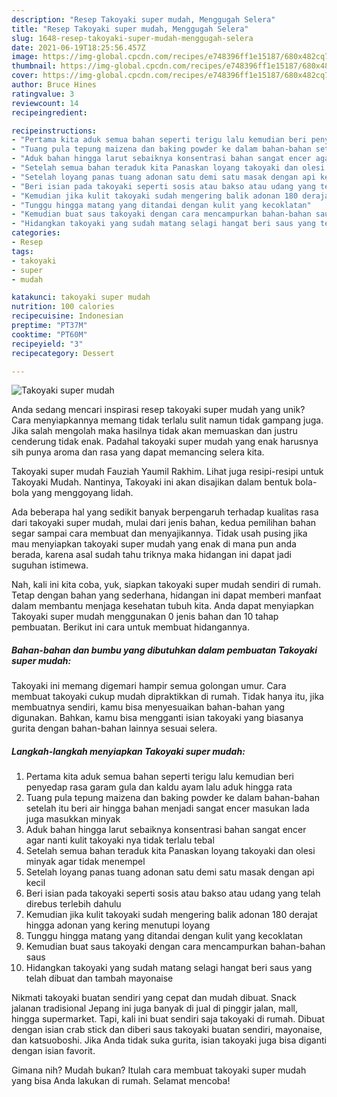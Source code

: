 ```yaml
---
description: "Resep Takoyaki super mudah, Menggugah Selera"
title: "Resep Takoyaki super mudah, Menggugah Selera"
slug: 1648-resep-takoyaki-super-mudah-menggugah-selera
date: 2021-06-19T18:25:56.457Z
image: https://img-global.cpcdn.com/recipes/e748396ff1e15187/680x482cq70/takoyaki-super-mudah-foto-resep-utama.jpg
thumbnail: https://img-global.cpcdn.com/recipes/e748396ff1e15187/680x482cq70/takoyaki-super-mudah-foto-resep-utama.jpg
cover: https://img-global.cpcdn.com/recipes/e748396ff1e15187/680x482cq70/takoyaki-super-mudah-foto-resep-utama.jpg
author: Bruce Hines
ratingvalue: 3
reviewcount: 14
recipeingredient:

recipeinstructions:
- "Pertama kita aduk semua bahan seperti terigu lalu kemudian beri penyedap rasa garam gula dan kaldu ayam lalu aduk hingga rata"
- "Tuang pula tepung maizena dan baking powder ke dalam bahan-bahan setelah itu beri air hingga bahan menjadi sangat encer masukan lada juga masukkan minyak"
- "Aduk bahan hingga larut sebaiknya konsentrasi bahan sangat encer agar nanti kulit takoyaki nya tidak terlalu tebal"
- "Setelah semua bahan teraduk kita Panaskan loyang takoyaki dan olesi minyak agar tidak menempel"
- "Setelah loyang panas tuang adonan satu demi satu masak dengan api kecil"
- "Beri isian pada takoyaki seperti sosis atau bakso atau udang yang telah direbus terlebih dahulu"
- "Kemudian jika kulit takoyaki sudah mengering balik adonan 180 derajat hingga adonan yang kering menutupi loyang"
- "Tunggu hingga matang yang ditandai dengan kulit yang kecoklatan"
- "Kemudian buat saus takoyaki dengan cara mencampurkan bahan-bahan saus"
- "Hidangkan takoyaki yang sudah matang selagi hangat beri saus yang telah dibuat dan tambah mayonaise"
categories:
- Resep
tags:
- takoyaki
- super
- mudah

katakunci: takoyaki super mudah 
nutrition: 100 calories
recipecuisine: Indonesian
preptime: "PT37M"
cooktime: "PT60M"
recipeyield: "3"
recipecategory: Dessert

---
```



![Takoyaki super mudah](https://img-global.cpcdn.com/recipes/e748396ff1e15187/680x482cq70/takoyaki-super-mudah-foto-resep-utama.jpg)

Anda sedang mencari inspirasi resep takoyaki super mudah yang unik? Cara menyiapkannya memang tidak terlalu sulit namun tidak gampang juga. Jika salah mengolah maka hasilnya tidak akan memuaskan dan justru cenderung tidak enak. Padahal takoyaki super mudah yang enak harusnya sih punya aroma dan rasa yang dapat memancing selera kita.

Takoyaki super mudah Fauziah Yaumil Rakhim. Lihat juga resipi-resipi untuk Takoyaki Mudah. Nantinya, Takoyaki ini akan disajikan dalam bentuk bola-bola yang menggoyang lidah.

Ada beberapa hal yang sedikit banyak berpengaruh terhadap kualitas rasa dari takoyaki super mudah, mulai dari jenis bahan, kedua pemilihan bahan segar sampai cara membuat dan menyajikannya. Tidak usah pusing jika mau menyiapkan takoyaki super mudah yang enak di mana pun anda berada, karena asal sudah tahu triknya maka hidangan ini dapat jadi suguhan istimewa.


Nah, kali ini kita coba, yuk, siapkan takoyaki super mudah sendiri di rumah. Tetap dengan bahan yang sederhana, hidangan ini dapat memberi manfaat dalam membantu menjaga kesehatan tubuh kita. Anda dapat menyiapkan Takoyaki super mudah menggunakan 0 jenis bahan dan 10 tahap pembuatan. Berikut ini cara untuk membuat hidangannya.

<!--inarticleads1-->

##### Bahan-bahan dan bumbu yang dibutuhkan dalam pembuatan Takoyaki super mudah:



Takoyaki ini memang digemari hampir semua golongan umur. Cara membuat takoyaki cukup mudah dipraktikkan di rumah. Tidak hanya itu, jika membuatnya sendiri, kamu bisa menyesuaikan bahan-bahan yang digunakan. Bahkan, kamu bisa mengganti isian takoyaki yang biasanya gurita dengan bahan-bahan lainnya sesuai selera. 

<!--inarticleads2-->

##### Langkah-langkah menyiapkan Takoyaki super mudah:

1. Pertama kita aduk semua bahan seperti terigu lalu kemudian beri penyedap rasa garam gula dan kaldu ayam lalu aduk hingga rata
1. Tuang pula tepung maizena dan baking powder ke dalam bahan-bahan setelah itu beri air hingga bahan menjadi sangat encer masukan lada juga masukkan minyak
1. Aduk bahan hingga larut sebaiknya konsentrasi bahan sangat encer agar nanti kulit takoyaki nya tidak terlalu tebal
1. Setelah semua bahan teraduk kita Panaskan loyang takoyaki dan olesi minyak agar tidak menempel
1. Setelah loyang panas tuang adonan satu demi satu masak dengan api kecil
1. Beri isian pada takoyaki seperti sosis atau bakso atau udang yang telah direbus terlebih dahulu
1. Kemudian jika kulit takoyaki sudah mengering balik adonan 180 derajat hingga adonan yang kering menutupi loyang
1. Tunggu hingga matang yang ditandai dengan kulit yang kecoklatan
1. Kemudian buat saus takoyaki dengan cara mencampurkan bahan-bahan saus
1. Hidangkan takoyaki yang sudah matang selagi hangat beri saus yang telah dibuat dan tambah mayonaise


Nikmati takoyaki buatan sendiri yang cepat dan mudah dibuat. Snack jalanan tradisional Jepang ini juga banyak di jual di pinggir jalan, mall, hingga supermarket. Tapi, kali ini buat sendiri saja takoyaki di rumah. Dibuat dengan isian crab stick dan diberi saus takoyaki buatan sendiri, mayonaise, dan katsuoboshi. Jika Anda tidak suka gurita, isian takoyaki juga bisa diganti dengan isian favorit. 

Gimana nih? Mudah bukan? Itulah cara membuat takoyaki super mudah yang bisa Anda lakukan di rumah. Selamat mencoba!
